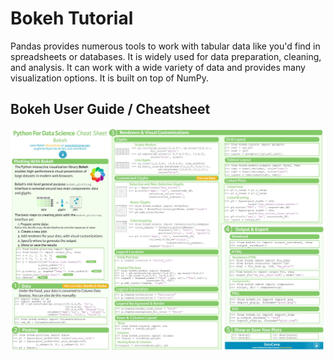 # Bokeh Tutorial

Pandas provides numerous tools to work with tabular data like you'd find in spreadsheets or databases. It is widely used for data preparation, cleaning, and analysis. It can work with a wide variety of data and provides many visualization options. It is built on top of NumPy.

## Bokeh User Guide / Cheatsheet
<img align="Center" alt="Bokeh" src="./Bokeh.jpg" />